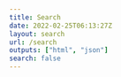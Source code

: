 ```yaml
---
title: Search
date: 2022-02-25T06:13:27Z
layout: search
url: /search
outputs: ["html", "json"]
search: false
---
```

